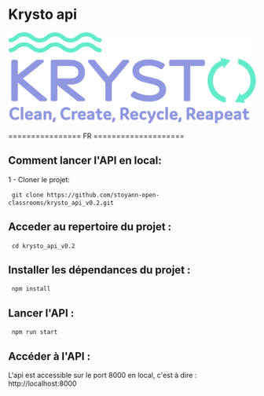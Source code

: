 # Krysto api

![Logo de Fisheye](/Images/logo_krysto.png)

================ FR ====================

## Comment lancer l'API en local:

1 - Cloner le projet:

```
 git clone https://github.com/stoyann-open-classrooms/krysto_api_v0.2.git
```

## Acceder au repertoire du projet :

```
 cd krysto_api_v0.2
```

## Installer les dépendances du projet :

```
 npm install
```

## Lancer l'API :

```
 npm run start
```

## Accéder à l'API :

L'api est accessible sur le port 8000 en local, c'est à dire : http://localhost:8000

